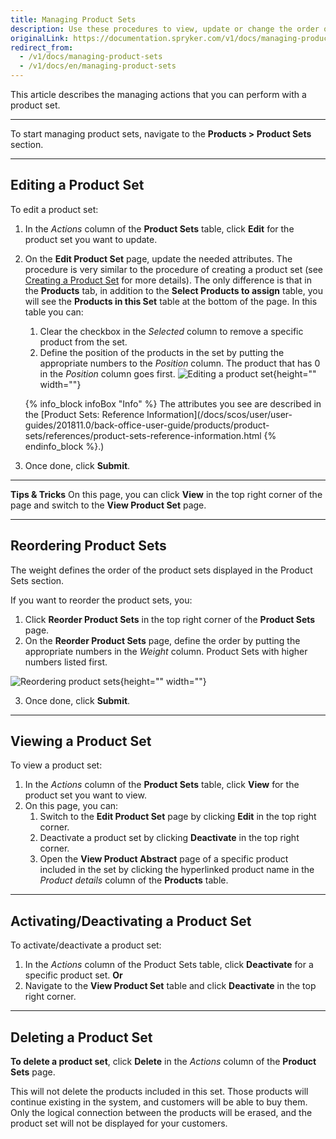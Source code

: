 ```yaml
---
title: Managing Product Sets
description: Use these procedures to view, update or change the order of product sets, as well as activate/deactivate and/or delete them in the Back Office.
originalLink: https://documentation.spryker.com/v1/docs/managing-product-sets
redirect_from:
  - /v1/docs/managing-product-sets
  - /v1/docs/en/managing-product-sets
---
```


This article describes the managing actions that you can perform with a product set.
***
To start managing product sets, navigate to the **Products > Product Sets** section.
***
## Editing a Product Set
To edit a product set:
1. In the _Actions_ column of the **Product Sets** table, click **Edit** for the product set you want to update.
2. On the **Edit Product Set** page, update the needed attributes. The procedure is very similar to the procedure of creating a product set (see [Creating a Product Set](/docs/scos/user/user-guides/201811.0/back-office-user-guide/products/product-sets/creating-a-product-set.html) for more details). The only difference is that in the **Products** tab, in addition to the **Select Products to assign** table, you will see the **Products in this Set** table at the bottom of the page. In this table you can:
    1. Clear the checkbox in the _Selected_ column to remove a specific product from the set.
    2. Define the position of the products in the set by putting the appropriate numbers to the _Position_ column. The product that has 0 in the _Position_ column goes first.
![Editing a product set](https://spryker.s3.eu-central-1.amazonaws.com/docs/User+Guides/Back+Office+User+Guides/Products/Products/Product+Sets/Managing+Product+Sets/editing-product-set.png){height="" width=""}

    {% info_block infoBox "Info" %}
The attributes you see are described in the [Product Sets: Reference Information](/docs/scos/user/user-guides/201811.0/back-office-user-guide/products/product-sets/references/product-sets-reference-information.html
{% endinfo_block %}.)
3. Once done, click **Submit**.
***
**Tips & Tricks**
On this page, you can click **View** in the top right corner of the page and switch to the **View Product Set** page.
***
## Reordering Product Sets
The weight defines the order of the product sets displayed in the Product Sets section.

If you want to reorder the product sets, you:
1. Click **Reorder Product Sets** in the top right corner of the **Product Sets** page.
2. On the **Reorder Product Sets** page, define the order by putting the appropriate numbers in the _Weight_ column. Product Sets with higher numbers listed first. 
   
![Reordering product sets](https://spryker.s3.eu-central-1.amazonaws.com/docs/User+Guides/Back+Office+User+Guides/Products/Products/Product+Sets/Managing+Product+Sets/reorder-product-sets.png){height="" width=""}

3. Once done, click **Submit**.
***
## Viewing a Product Set
To view a product set:
1. In the _Actions_ column of the **Product Sets** table, click **View** for the product set you want to view.
2. On this page, you can:
    1. Switch to the **Edit Product Set** page by clicking **Edit** in the top right corner.
    2. Deactivate a product set by clicking **Deactivate** in the top right corner.
    3. Open the **View Product Abstract** page of a specific product included in the set by clicking the hyperlinked product name in the _Product details_ column of the **Products** table.
***
## Activating/Deactivating a Product Set
To activate/deactivate a product set: 
1. In the _Actions_ column of the Product Sets table, click **Deactivate** for a specific product set.
    **Or**
2. Navigate to the **View Product Set** table and click **Deactivate** in the top right corner.
***
## Deleting a Product Set
**To delete a product set**, click **Delete** in the _Actions_ column of the **Product Sets** page.

This will not delete the products included in this set. Those products will continue existing in the system, and customers will be able to buy them. Only the logical connection between the products will be erased, and the product set will not be displayed for your customers.
